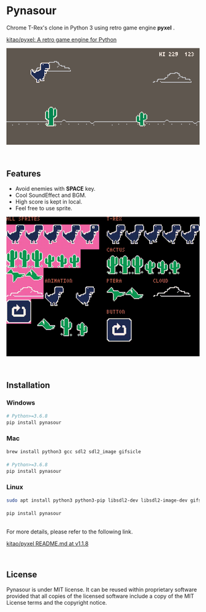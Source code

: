 # Pynasour

Chrome T-Rex's clone in Python 3 using retro game engine __pyxel__ .

[kitao/pyxel: A retro game engine for Python](https://github.com/kitao/pyxel)

![play](https://raw.githubusercontent.com/dannyso16/pynasour/master/media/readme.gif)

<br>

## Features

- Avoid enemies with __SPACE__ key.
- Cool SoundEffect and BGM.
- High score is kept in local.
- Feel free to use sprite.

![sprite](https://raw.githubusercontent.com/dannyso16/pynasour/master/media/sprite.gif)

<br>

## Installation

### Windows

```bash
# Python>=3.6.8
pip install pynasour
```

### Mac

```bash
brew install python3 gcc sdl2 sdl2_image gifsicle

# Python>=3.6.8
pip install pynasour
```

### Linux

```bash
sudo apt install python3 python3-pip libsdl2-dev libsdl2-image-dev gifsicle

pip install pynasour
```

<br>
For more details, please refer to the following link.

[kitao/pyxel README.md at v1.1.8](https://github.com/kitao/pyxel/tree/72627ab670b7c58114f803e954138578a304bbdb#how-to-install)

<br>

## License

Pynasour is under MIT license. 
It can be reused within proprietary software provided that all copies of the licensed software include a copy of the MIT License terms and the copyright notice.